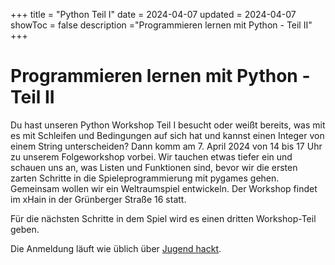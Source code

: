 +++
title = "Python Teil I"
date = 2024-04-07
updated = 2024-04-07
showToc = false
description ="Programmieren lernen mit Python - Teil II"
+++

<script lang="ts">
    import Figure from "$lib/components/Figure.svelte";
</script>

# Programmieren lernen mit Python - Teil II

Du hast unseren Python Workshop Teil I besucht oder weißt bereits, was mit es mit Schleifen und Bedingungen auf sich hat und kannst einen Integer von einem String unterscheiden? Dann komm am 7. April 2024 von 14 bis 17 Uhr zu unserem Folgeworkshop vorbei. Wir tauchen etwas tiefer ein und schauen uns an, was Listen und Funktionen sind, bevor wir die ersten zarten Schritte in die Spieleprogrammierung mit pygames gehen. Gemeinsam wollen wir ein Weltraumspiel entwickeln. Der Workshop findet im xHain in der Grünberger Straße 16 statt.

Für die nächsten Schritte in dem Spiel wird es einen dritten Workshop-Teil geben.

Die Anmeldung läuft wie üblich über [Jugend hackt](https://jugendhackt.org/lab/berlin/).


<Figure src="https://chemnitzer.linux-tage.de/2024/media/presse/banner/729x90.png" alt="Chemnitzer Linux-Tage Banner" title="Zeichen setzen" />
